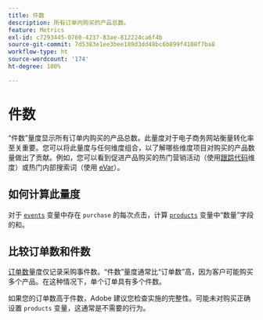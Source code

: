 ```yaml
---
title: 件数
description: 所有订单内购买的产品总数。
feature: Metrics
exl-id: c7293445-0760-4237-83ae-812224ca6f4b
source-git-commit: 7d5383e1ee3bee189d3dd48bc6b899f4108f7ba8
workflow-type: ht
source-wordcount: '174'
ht-degree: 100%

---
```


# 件数

“件数”量度显示所有订单内购买的产品总数。此量度对于电子商务网站衡量转化率至关重要。您可以将此量度与任何维度组合，以了解哪些维度项目对购买的产品数量做出了贡献。例如，您可以看到促进产品购买的热门营销活动（使用[跟踪代码](../dimensions/tracking-code.md)维度）或热门内部搜索词（使用 [eVar](../dimensions/evar.md)）。

## 如何计算此量度

对于 [`events`](/help/implement/vars/page-vars/events/events-overview.md) 变量中存在 `purchase` 的每次点击，计算 [`products`](/help/implement/vars/page-vars/products.md) 变量中“数量”字段的和。

## 比较订单数和件数

[订单数](orders.md)量度仅记录采购事件数。“件数”量度通常比“订单数”高，因为客户可能购买多个产品。在这种情况下，单个订单具有多个件数。

如果您的订单数高于件数，Adobe 建议您检查实施的完整性。可能未对购买正确设置 `products` 变量，这通常是不需要的行为。
